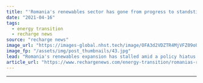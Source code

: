 ```yaml
---
title: "'Romania's renewables sector has gone from progress to standstill'"
date: "2021-04-16"
tags: 
  - energy transition
  - recharge news
source: "recharge news"
image_url: "https://images-global.nhst.tech/image/OFA3d2VDZTR4MjVFZ09oUGlKckkyS3JLdG45QjRrVGtwTlBZTXoybFQ5ND0=/nhst/binary/f436db1bb25bbaba9c82c58f033f2f47"
image_fp: "/assets/img/post_thumbnails/43.jpg"
lead: "Romania's renewables expansion has stalled amid a policy hiatus and a new regulatory framework fit to channel EU post-Covid funds to the sector is needed, writes Laura Nazare"
article_url: "https://www.rechargenews.com/energy-transition/romanias-renewables-sector-has-gone-from-progress-to-standstill/2-1-996436"
---
```


---
